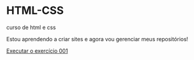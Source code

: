 # HTML-CSS
 curso de html e css
 
 Estou aprendendo a criar sites e agora vou gerenciar meus repositórios!

 <a href="https://notshal.github.io/HTML-CSS/exercices/ex001/index.html"> Executar o exercício 001 </a>
